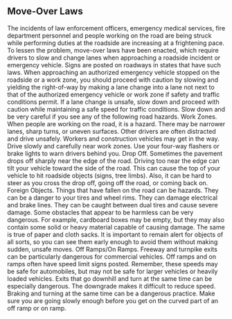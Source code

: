 ## Move-Over Laws
The incidents of law enforcement officers, emergency medical services, fire department personnel and people working on the road are being struck while performing duties at the roadside are increasing at a frightening pace. To lessen the problem, move-over laws have been enacted, which require drivers to slow and change lanes when approaching a roadside incident or emergency vehicle. Signs are posted on roadways in states that have such laws.
When approaching an authorized emergency vehicle stopped on the roadside or a work zone, you should proceed with caution by slowing and yielding the right-of-way by making a lane change into a lane not next to that of the authorized emergency vehicle or work zone if safety and traffic conditions permit. If a lane change is unsafe, slow down and proceed with caution while maintaining a safe speed for traffic conditions.
Slow down and be very careful if you see any of the following road hazards.
Work Zones. When people are working on the road, it is a hazard. There may be narrower lanes, sharp turns, or uneven surfaces. Other drivers are often distracted and drive unsafely. Workers and construction vehicles may get in the way. Drive slowly and carefully near work zones. Use your four-way flashers or brake lights to warn drivers behind you.
Drop Off. Sometimes the pavement drops off sharply near the edge of the road. Driving too near the edge can tilt your vehicle toward the side of the road. This can cause the top of your vehicle to hit roadside objects (signs, tree limbs). Also, it can be hard to steer as you cross the drop off, going off the road, or coming back on.
Foreign Objects. Things that have fallen on the road can be hazards. They can be a danger to your tires and wheel rims. They can damage electrical and brake lines. They can be caught between dual tires and cause severe damage. Some obstacles that appear to be harmless can be very dangerous. For example, cardboard boxes may be empty, but they may also contain some solid or heavy material capable of causing damage. The same is true of paper and cloth sacks. It is important to remain alert for objects of all sorts, so you can see them early enough to avoid them without making sudden, unsafe moves.
Off Ramps/On Ramps. Freeway and turnpike exits can be particularly dangerous for commercial vehicles. Off ramps and on ramps often have speed limit signs posted. Remember, these speeds may be safe for automobiles, but may not be safe for larger vehicles or heavily loaded vehicles. Exits that go downhill and turn at the same time can be especially dangerous. The downgrade makes it difficult to reduce speed. Braking and turning at the same time can be a dangerous practice. Make sure you are going slowly enough before you get on the curved part of an off ramp or on ramp.